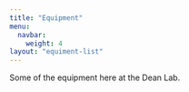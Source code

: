 ```yaml
---
title: "Equipment"
menu:
  navbar:
    weight: 4
layout: "equiment-list"
---
```


Some of the equipment here at the Dean Lab.
